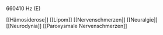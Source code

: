 660410 Hz (E)

[[Hämosiderose]]
[[Lipom]]
[[Nervenschmerzen]]
[[Neuralgie]]
[[Neurodynia]]
[[Paroxysmale Nervenschmerzen]]